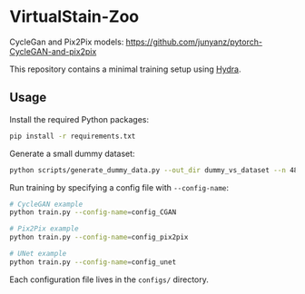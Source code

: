 VirtualStain-Zoo
=================

CycleGan and Pix2Pix models: https://github.com/junyanz/pytorch-CycleGAN-and-pix2pix

This repository contains a minimal training setup using [Hydra](https://github.com/facebookresearch/hydra).

## Usage

Install the required Python packages:

```bash
pip install -r requirements.txt
```

Generate a small dummy dataset:

```bash
python scripts/generate_dummy_data.py --out_dir dummy_vs_dataset --n 48 --size 256
```

Run training by specifying a config file with `--config-name`:

```bash
# CycleGAN example
python train.py --config-name=config_CGAN

# Pix2Pix example
python train.py --config-name=config_pix2pix

# UNet example
python train.py --config-name=config_unet
```

Each configuration file lives in the `configs/` directory.
